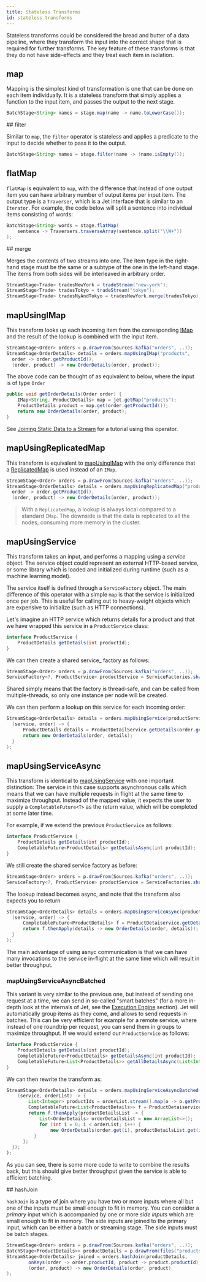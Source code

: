 ```yaml
---
title: Stateless Transforms
id: stateless-transforms
---
```


Stateless transforms could be considered the bread and butter of a data
pipeline, where they transform the input into the correct shape that is
required for further transforms. The key feature of these transforms is
that they do not have side-effects and they treat each item in
isolation.

## map

Mapping is the simplest kind of transformation is one that can be done on
each item individually. It is a stateless transform that simply applies a
function to the input item, and passes the output to the next stage.

```java
BatchStage<String> names = stage.map(name -> name.toLowerCase());
```

## filter

Similar to `map`, the `filter` operator is stateless and applies a
predicate to the input to decide whether to pass it to the output.

```java
BatchStage<String> names = stage.filter(name -> !name.isEmpty());
```

## flatMap

`flatMap` is equivalent to `map`, with the difference that instead of one
output item you can have arbitrary number of output items per input
item. The output type is a `Traverser`, which is a Jet interface that is
similar to an `Iterator`. For example, the code below will split a
sentence into individual items consisting of words:

```java
BatchStage<String> words = stage.flatMap(
    sentence -> Traversers.traverseArray(sentence.split("\\W+"))
);
```

## merge

Merges the contents of two streams into one. The item type in the
right-hand stage must be the same or a subtype of the one in the
left-hand stage. The items from both sides will be interleaved in
arbitrary order.

```java
StreamStage<Trade> tradesNewYork = tradeStream("new-york");
StreamStage<Trade> tradesTokyo = tradeStream("tokyo");
StreamStage<Trade> tradesNyAndTokyo = tradesNewYork.merge(tradesTokyo);
```

## mapUsingIMap

This transform looks up each incoming item from the corresponding
[IMap](data-structures) and the result of the lookup is combined with
the input item.

```java
StreamStage<Order> orders = p.drawFrom(Sources.kafka("orders", ..));
StreamStage<OrderDetails> details = orders.mapUsingIMap("products",
  order -> order.getProductId(),
  (order, product) -> new OrderDetails(order, product));
```

The above code can be thought of as equivalent to below, where the input
is of type `Order`

```java
public void getOrderDetails(Order order) {
    IMap<String, ProductDetails> map = jet.getMap("products");
    ProductDetails product = map.get(order.getProductId());
    return new OrderDetails(order, product);
}
```

See [Joining Static Data to a Stream](../tutorials/map-join) for a
tutorial using this operator.

## mapUsingReplicatedMap

This transform is equivalent to [mapUsingIMap](#mapUsingImap) with the
only difference that a [ReplicatedMap](data-structures) is used instead
of an `IMap`.

```java
StreamStage<Order> orders = p.drawFrom(Sources.kafka("orders", ..));
StreamStage<OrderDetails> details = orders.mapUsingReplicatedMap("products",
  order -> order.getProductId(),
  (order, product) -> new OrderDetails(order, product));
```

>With a `ReplicatedMap`, a lookup is always local compared to a standard
>`IMap`. The downside is that the data is replicated to all the nodes,
>consuming more memory in the cluster.

## mapUsingService

This transform takes an input, and performs a mapping using a _service_
object. The service object could represent an external HTTP-based
service, or some library which is loaded and initialized during runtime
(such as a machine learning model).

The service itself is defined through a `ServiceFactory` object. The
main difference of this operator with a simple `map` is that the service
is initialized once per job. This is useful for calling out to
heavy-weight objects which are expensive to initialize (such as HTTP
connections).

Let's imagine an HTTP service which returns details for a product and that
we have wrapped this service in a `ProductService` class:

```java
interface ProductService {
    ProductDetails getDetails(int productId);
}
```

We can then create a shared service_ factory as follows:

```java
StreamStage<Order> orders = p.drawFrom(Sources.kafka("orders", ..));
ServiceFactory<?, ProductService> productService = ServiceFactories.sharedService(ctx -> new ProductService(url));
```

Shared simply means that the factory is thread-safe, and can be called from
multiple-threads, so only one instance per node will be created.

We can then perform a lookup on this service for each incoming order:

```java
StreamStage<OrderDetails> details = orders.mapUsingService(productService,
  (service, order) -> {
      ProductDetails details = ProductDetailService.getDetails(order.getProductId);
      return new OrderDetails(order, details);
  }
);
```

## mapUsingServiceAsync

This transform is identical to [mapUsingService](#mapUsingService) with
one important distinction: The service in this case supports
asynchronous calls which means that we can have multiple requests in
flight at the same time to maximize throughput. Instead of the mapped
value, it expects the user to supply a `CompletableFuture<T>` as the
return value, which will be completed at some later time.

For example, if we extend the previous `ProductService` as follows:

```java
interface ProductService {
    ProductDetails getDetails(int productId);
    CompletableFuture<ProductDetails> getDetailsAsync(int productId);
}
```

We still create the shared service factory as before:

```java
StreamStage<Order> orders = p.drawFrom(Sources.kafka("orders", ..));
ServiceFactory<?, ProductService> productService = ServiceFactories.sharedService(ctx -> new ProductService(url));
```

The lookup instead becomes async, and note that the transform also expects
you to return

```java
StreamStage<OrderDetails> details = orders.mapUsingServiceAsync(productService,
  (service, order) -> {
      CompletableFuture<ProductDetails> f = ProductDetaiservice.getDetailsAsync(order.getProductId);
      return f.thenApply(details -> new OrderDetails(order, details));
  }
);
```

The main advantage of using asnyc communication is that we can have
many invocations to the service in-flight at the same time which will
result in better throughput.

### mapUsingServiceAsyncBatched

This variant is very similar to the previous one, but instead of sending
one request at a time, we can send in so-called "smart batches" (for a
more in-depth look at the internals of Jet, see the [Execution
Engine](../architecture/execution-engine) section). Jet will
automatically group items as they come, and allows to send requests in
batches. This can be very efficient for example for a remote service,
where instead of one roundtrip per request, you can send them in groups
to maximize throughput. If we would extend our `ProductService` as follows:

```java
interface ProductService {
    ProductDetails getDetails(int productId);
    CompletableFuture<ProductDetails> getDetailsAsync(int productId);
    CompletableFuture<List<ProductDetails>> getAllDetailsAsync(List<Integer> productIds);
}
```

We can then rewrite the transform as:

```java
StreamStage<OrderDetails> details = orders.mapUsingServiceAsyncBatched(productService,
    (service, orderList) -> {
        List<Integer> productIds = orderList.stream().map(o -> o.getProductId()).collect(Collectors.toList())
        CompletableFuture<List<ProductDetails>> f = ProductDetaiservice.getDetailsAsync(order.getProductId);
        return f.thenApply(productDetailsList -> {
            List<OrderDetails> orderDetailsList = new ArrayList<>();
            for (int i = 0; i < orderList; i++) {
                new OrderDetails(order.get(i), productDetailsList.get(i)))
          }
      };
  });
);
```

As you can see, there is some more code to write to combine the results
back, but this should give better throughput given the service is able to
efficient batching.

## hashJoin

`hashJoin` is a type of join where you have two or more inputs where all
but one of the inputs must be small enough to fit in memory. You can
consider a _primary_ input which is accompanied by one or more
_side inputs_ which are small enough to fit in memory. The side inputs
are joined to the primary input, which can be either a batch or
streaming stage. The side inputs must be batch stages.

```java
StreamStage<Order> orders = p.drawFrom(Sources.kafka("orders", ..));
BatchStage<ProductDetails>> productDetails = p.drawFrom(files("products"));
StreamStage<OrderDetails> joined = orders.hashJoin(productDetails,
        onKeys(order -> order.productId, product -> product.productId),
        (order, product) -> new OrderDetails(order, product)
);
```
